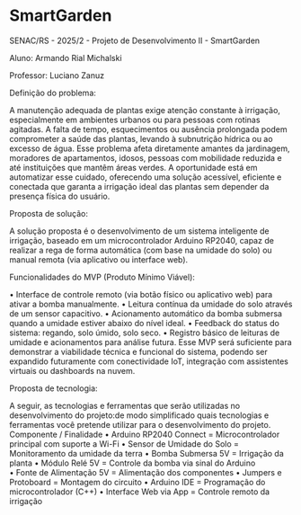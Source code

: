 # SmartGarden
SENAC/RS - 2025/2 - Projeto de Desenvolvimento II - SmartGarden

Aluno: Armando Rial Michalski

Professor: Luciano Zanuz


Definição do problema:

A manutenção adequada de plantas exige atenção constante à irrigação, especialmente em ambientes urbanos ou para pessoas com rotinas agitadas. A falta de tempo, esquecimentos ou ausência prolongada podem comprometer a saúde das plantas, levando à subnutrição hídrica ou ao excesso de água. Esse problema afeta diretamente amantes da jardinagem, moradores de apartamentos, idosos, pessoas com mobilidade reduzida e até instituições que mantêm áreas verdes. 
A oportunidade está em automatizar esse cuidado, oferecendo uma solução acessível, eficiente e conectada que garanta a irrigação ideal das plantas sem depender da presença física do usuário.  


Proposta de solução:

A solução proposta é o desenvolvimento de um sistema inteligente de irrigação, baseado em um microcontrolador Arduino RP2040, capaz de realizar a rega de forma automática (com base na umidade do solo) ou manual remota (via aplicativo ou interface web). 


Funcionalidades do MVP (Produto Mínimo Viável): 

• Interface de controle remoto (via botão físico ou aplicativo web) para ativar a bomba manualmente. 
• Leitura contínua da umidade do solo através de um sensor capacitivo. 
• Acionamento automático da bomba submersa quando a umidade estiver abaixo do nível ideal. 
• Feedback do status do sistema: regando, solo úmido, solo seco. 
• Registro básico de leituras de umidade e acionamentos para análise futura. 
Esse MVP será suficiente para demonstrar a viabilidade técnica e funcional do sistema, podendo ser expandido 
futuramente com conectividade IoT, integração com assistentes virtuais ou dashboards na nuvem. 


Proposta de tecnologia:

A seguir, as tecnologias e ferramentas que serão utilizadas no desenvolvimento do projeto:de modo simplificado quais tecnologias e ferramentas você pretende utilizar para o desenvolvimento do projeto. 
Componente / Finalidade 
• Arduino RP2040 Connect = Microcontrolador principal com suporte a Wi-Fi 
• Sensor de Umidade do Solo = Monitoramento da umidade da terra 
• Bomba Submersa 5V = Irrigação da planta 
• Módulo Relé 5V = Controle da bomba via sinal do Arduino  
• Fonte de Alimentação 5V = Alimentação dos componentes 
• Jumpers e Protoboard = Montagem do circuito 
• Arduino IDE = Programação do microcontrolador (C++) 
• Interface Web via App = Controle remoto da irrigação 
